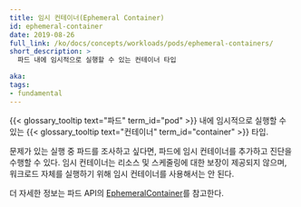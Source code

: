 ```yaml
---
title: 임시 컨테이너(Ephemeral Container)
id: ephemeral-container
date: 2019-08-26
full_link: /ko/docs/concepts/workloads/pods/ephemeral-containers/
short_description: >
  파드 내에 임시적으로 실행할 수 있는 컨테이너 타입

aka:
tags:
- fundamental
---
```

{{< glossary_tooltip text="파드" term_id="pod" >}} 내에 임시적으로 실행할 수 있는 {{< glossary_tooltip text="컨테이너" term_id="container" >}} 타입.

<!--more-->

문제가 있는 실행 중 파드를 조사하고 싶다면, 파드에 임시 컨테이너를 추가하고 진단을 수행할 수 있다. 임시 컨테이너는 리소스 및 스케줄링에 대한 보장이 제공되지 않으며, 워크로드 자체를 실행하기 위해 임시 컨테이너를 사용해서는 안 된다.

<!-- Even though the English doc doesn't mention this, the link below is to help Korean readers understand what 임시 컨테이너 equates to in the API. -->
더 자세한 정보는 파드 API의 [EphemeralContainer](/docs/reference/kubernetes-api/workload-resources/pod-v1/#EphemeralContainer)를 참고한다.
